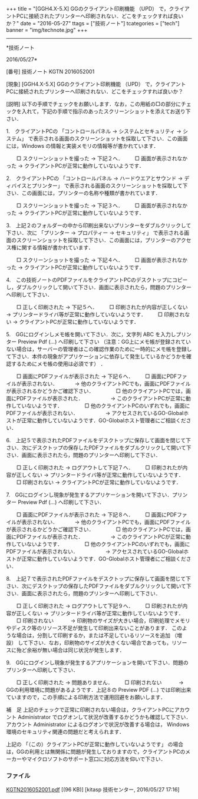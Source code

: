 ﻿+++
title = "[GGH4.X-5.X] GGのクライアント印刷機能 （UPD） で，クライアントPCに接続されたプリンターへ印刷されない．どこをチェックすれば良いか？"
date = "2016-05-27"
ttags = ["技術ノート"]
tcategories = ["tech"]
banner = "img/technote.jpg"
+++

-----------------------------------------------------------------------------------------------------------------------------

*技術ノート

2016/05/27*


[番号]
技術ノート KGTN 2016052001

[現象]
[GGH4.X-5.X] GGのクライアント印刷機能 （UPD）
で，クライアントPCに接続されたプリンターへ印刷されない．どこをチェックすれば良いか？

[説明]
以下の手順でチェックをお願いします．なお，この用紙の□の部分にチェックを入れて，下記の手順で指示のあったスクリーンショットを添えてお送り下さい．

1.　クライアントPCの 「コントロールパネル → システムとセキュリティ →
システム」
で表示される画面のスクリーンショットを採取して下さい．この画面には，Windows
の情報と実装メモリの情報等が書かれています．

　　□ スクリーンショットを撮った → 下記２へ．
　　□ 画面が表示されなかった →
クライアントPCが正常に動作していないようです．

2.　クライアントPCの 「コントロールパネル → ハードウエアとサウンド →
ディバイスとプリンター」
で表示される画面のスクリーンショットを採取して下さい．この画面には，プリンターの名称や種類が書かれています．

　　□ スクリーンショットを撮った → 下記３へ．
　　□ 画面が表示されなかった →
クライアントPCが正常に動作していないようです．

3.　上記２のフォルダーの中から印刷出来ないプリンターをダブルクリックして下さい．次に
「プリンター → プロパティー → セキュリティ」
で表示される画面のスクリーンショットを採取して下さい．この画面には，プリンターのアクセス権に関する情報が書かれています．

　　□ スクリーンショットを撮った → 下記４へ．
　　□ 画面が表示されなかった →
クライアントPCが正常に動作していないようです．

4.　この技術ノートのPDFファイルをクライアントPCのデスクトップにコピーし，ダブルクリックして開いて下さい．画面に表示されたら，問題のプリンターへ印刷して下さい．

　　□ 正しく印刷された → 下記５へ．
　　□ 印刷されたが内容が正しくない →
プリンタードライバ等が正常に動作していないようです．
　　□ 印刷されない → クライアントPCが正常に動作していないようです．

5.　GGにログインしメモ帳を開いて下さい．次に，文字列 ABC
を入力しプリンター Preview Pdf (...) へ印刷して下さい
（注意：GG上にメモ帳が登録されていない場合は，サーバーの管理者はこの確認作業のために一時的にメモ帳を登録して下さい．本件の現象がアプリケーションに依存して発生しているかどうかを確認するためにメモ帳の使用は必須です）
．

　　□ 画面にPDFファイルが表示された → 下記６へ．
　　□ 画面にPDFファイルが表示されない．
　　　→
他のクライアントPCでも，画面にPDFファイルが表示されるかどうかご確認下さい．
　　　　□ 他のクライアントPCでは，画面にPDFファイルが表示された．
　　　　　→ このクライアントPCが正常に動作していないようです．
　　　　□
他のクライアントPCのいずれでも，画面にPDFファイルが表示されない．
　　　　　→
アクセスされているGO-Globalホストが正常に動作していないようです．GO-Globalホスト管理者にご相談ください．

6.　上記５で表示されたPDFファイルをデスクトップに保存して画面を閉じて下さい．次にデスクトップの保存したPDFファイルをダブルクリックして開いて下さい．画面に表示されたら，問題のプリンターへ印刷して下さい．

　　□ 正しく印刷された → ログアウトして下記７へ．
　　□ 印刷されたが内容が正しくない →
プリンタードライバ等が正常に動作していないようです．
　　□ 印刷されない → クライアントPCが正常に動作していないようです．

7.　GGにログインし現象が発生するアプリケーションを開いて下さい．プリンター
Preview Pdf (...) へ印刷して下さい．

　　□ 画面にPDFファイルが表示された → 下記８へ．
　　□ 画面にPDFファイルが表示されない．
　　　→
他のクライアントPCでも，画面にPDFファイルが表示されるかどうかご確認下さい．
　　　　□ 他のクライアントPCでは，画面にPDFファイルが表示された．
　　　　　→ このクライアントPCが正常に動作していないようです．
　　　　□
他のクライアントPCのいずれでも，画面にPDFファイルが表示されない．
　　　　　→
アクセスされているGO-Globalホストが正常に動作していないようです．GO-Globalホスト管理者にご相談ください．

8.　上記７で表示されたPDFファイルをデスクトップに保存して画面を閉じて下さい．次にデスクトップの保存したPDFファイルをダブルクリックして開いて下さい．画面に表示されたら，問題のプリンターへ印刷して下さい．

　　□ 正しく印刷された → ログアウトして下記９へ．
　　□ 印刷されたが内容が正しくない →
プリンタードライバ等が正常に動作していないようです．
　　□ 印刷されない
　　　→
印刷物のサイズが大きい場合，印刷処理でメモリやディスク等のリソース不足が発生して印刷出来ないことがあります．
このような場合は，分割して印刷するか，または不足しているリソースを追加
（増設）
して下さい．なお，印刷物のサイズが大きくない場合であっても，リソースに殆ど余裕が無い場合は同じ状況が発生します．

9.　GGにログインし現象が発生するアプリケーションを開いて下さい．問題のプリンターへ印刷して下さい．

　　□ 正しく印刷された → 問題ありません．
　　□ 印刷されない
　　　→ GGの利用環境に問題があるようです．上記８の Preview PDF (...)
では印刷出来ていますので，この手順による印刷方法で運用回避をお願いします．

補　足
上記のチェックで正常に印刷されない場合は，クライアントPCにアカウント
Administrator
でログオンして状況が改善するかどうかも確認して下さい．アカウント
Administrator によるログオンで状況が改善する場合は，
Windows環境のセキュリティ関連の問題だと考えられます．

上記の 「（この）クライアントPCが正常に動作していないようです」
の場合は，GGの利用とは無関係に問題が発生しておりますので，クライアントPCのメーカーやマイクロソフトのサポート窓口に対応方法を仰いで下さい．


### ファイル

 
 


[KGTN2016052001.pdf](http://techreport.kitasp.net/attachments/download/2617/KGTN2016052001.pdf)
 [(96 KB)] [kitasp 技術センター, 2016/05/27
17:16]


 


 

